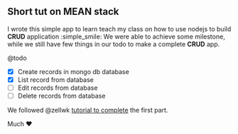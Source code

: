 ## Short tut on MEAN stack

I wrote this simple app to learn teach my class on how to use nodejs to build **CRUD** application :simple_smile:
We were able to achieve some milestone, while we still have few things in our todo to make a complete **CRUD** app.


@todo
-[x] Create records in mongo db database
-[x] List record from database
-[ ] Edit records from database
-[ ] Delete records from database

We followed @zellwk [tutorial to complete](https://zellwk.com/blog/crud-express-mongodb/) the first part.

Much :heart:
